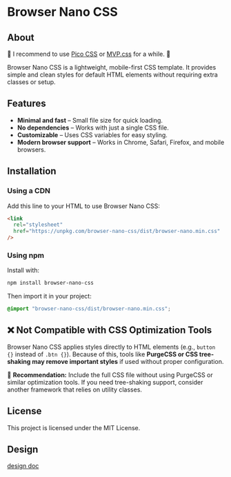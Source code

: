 # Browser Nano CSS

## About

🚧 I recommend to use [Pico CSS](https://picocss.com/) or [MVP.css](https://andybrewer.github.io/mvp/) for a while. 🚧

Browser Nano CSS is a lightweight, mobile-first CSS template. It provides simple and clean styles for default HTML elements without requiring extra classes or setup.

## Features

- **Minimal and fast** – Small file size for quick loading.
- **No dependencies** – Works with just a single CSS file.
- **Customizable** – Uses CSS variables for easy styling.
- **Modern browser support** – Works in Chrome, Safari, Firefox, and mobile browsers.

## Installation

### **Using a CDN**

Add this line to your HTML to use Browser Nano CSS:

```html
<link
  rel="stylesheet"
  href="https://unpkg.com/browser-nano-css/dist/browser-nano.min.css"
/>
```

### **Using npm**

Install with:

```sh
npm install browser-nano-css
```

Then import it in your project:

```css
@import "browser-nano-css/dist/browser-nano.min.css";
```

## ❌ Not Compatible with CSS Optimization Tools

Browser Nano CSS applies styles directly to HTML elements (e.g., `button {}` instead of `.btn {}`).
Because of this, tools like **PurgeCSS or CSS tree-shaking may remove important styles** if used without proper configuration.

📌 **Recommendation:** Include the full CSS file without using PurgeCSS or similar optimization tools. If you need tree-shaking support, consider another framework that relies on utility classes.

## License

This project is licensed under the MIT License.

## Design

[design doc](./design.md)
